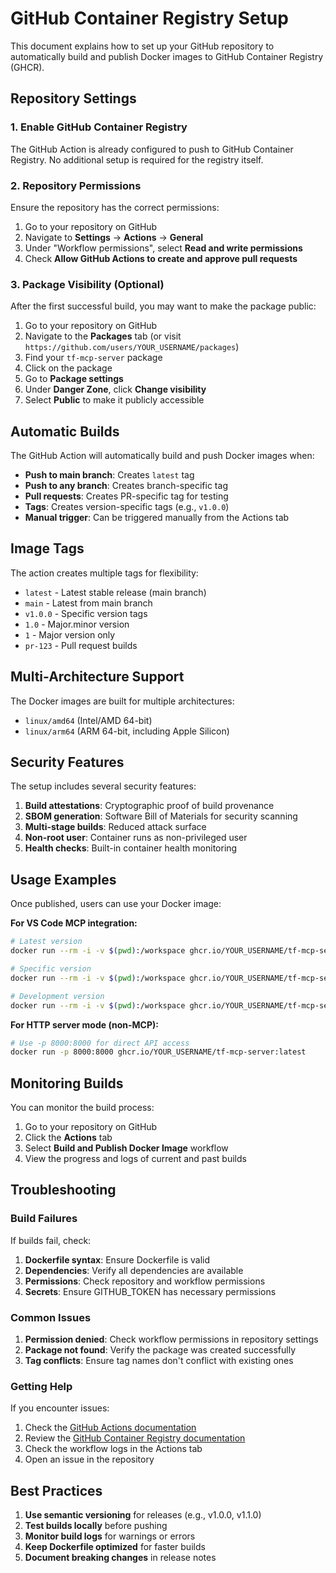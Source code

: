 # GitHub Container Registry Setup

This document explains how to set up your GitHub repository to automatically build and publish Docker images to GitHub Container Registry (GHCR).

## Repository Settings

### 1. Enable GitHub Container Registry

The GitHub Action is already configured to push to GitHub Container Registry. No additional setup is required for the registry itself.

### 2. Repository Permissions

Ensure the repository has the correct permissions:

1. Go to your repository on GitHub
2. Navigate to **Settings** → **Actions** → **General**
3. Under "Workflow permissions", select **Read and write permissions**
4. Check **Allow GitHub Actions to create and approve pull requests**

### 3. Package Visibility (Optional)

After the first successful build, you may want to make the package public:

1. Go to your repository on GitHub
2. Navigate to the **Packages** tab (or visit `https://github.com/users/YOUR_USERNAME/packages`)
3. Find your `tf-mcp-server` package
4. Click on the package
5. Go to **Package settings**
6. Under **Danger Zone**, click **Change visibility**
7. Select **Public** to make it publicly accessible

## Automatic Builds

The GitHub Action will automatically build and push Docker images when:

- **Push to main branch**: Creates `latest` tag
- **Push to any branch**: Creates branch-specific tag
- **Pull requests**: Creates PR-specific tag for testing
- **Tags**: Creates version-specific tags (e.g., `v1.0.0`)
- **Manual trigger**: Can be triggered manually from the Actions tab

## Image Tags

The action creates multiple tags for flexibility:

- `latest` - Latest stable release (main branch)
- `main` - Latest from main branch
- `v1.0.0` - Specific version tags
- `1.0` - Major.minor version
- `1` - Major version only
- `pr-123` - Pull request builds

## Multi-Architecture Support

The Docker images are built for multiple architectures:
- `linux/amd64` (Intel/AMD 64-bit)
- `linux/arm64` (ARM 64-bit, including Apple Silicon)

## Security Features

The setup includes several security features:

1. **Build attestations**: Cryptographic proof of build provenance
2. **SBOM generation**: Software Bill of Materials for security scanning
3. **Multi-stage builds**: Reduced attack surface
4. **Non-root user**: Container runs as non-privileged user
5. **Health checks**: Built-in container health monitoring

## Usage Examples

Once published, users can use your Docker image:

**For VS Code MCP integration:**
```bash
# Latest version  
docker run --rm -i -v $(pwd):/workspace ghcr.io/YOUR_USERNAME/tf-mcp-server:latest

# Specific version
docker run --rm -i -v $(pwd):/workspace ghcr.io/YOUR_USERNAME/tf-mcp-server:v1.0.0

# Development version
docker run --rm -i -v $(pwd):/workspace ghcr.io/YOUR_USERNAME/tf-mcp-server:main
```

**For HTTP server mode (non-MCP):**
```bash
# Use -p 8000:8000 for direct API access
docker run -p 8000:8000 ghcr.io/YOUR_USERNAME/tf-mcp-server:latest
```

## Monitoring Builds

You can monitor the build process:

1. Go to your repository on GitHub
2. Click the **Actions** tab
3. Select **Build and Publish Docker Image** workflow
4. View the progress and logs of current and past builds

## Troubleshooting

### Build Failures

If builds fail, check:

1. **Dockerfile syntax**: Ensure Dockerfile is valid
2. **Dependencies**: Verify all dependencies are available
3. **Permissions**: Check repository and workflow permissions
4. **Secrets**: Ensure GITHUB_TOKEN has necessary permissions

### Common Issues

1. **Permission denied**: Check workflow permissions in repository settings
2. **Package not found**: Verify the package was created successfully
3. **Tag conflicts**: Ensure tag names don't conflict with existing ones

### Getting Help

If you encounter issues:

1. Check the [GitHub Actions documentation](https://docs.github.com/en/actions)
2. Review the [GitHub Container Registry documentation](https://docs.github.com/en/packages/working-with-a-github-packages-registry/working-with-the-container-registry)
3. Check the workflow logs in the Actions tab
4. Open an issue in the repository

## Best Practices

1. **Use semantic versioning** for releases (e.g., v1.0.0, v1.1.0)
2. **Test builds locally** before pushing
3. **Monitor build logs** for warnings or errors
4. **Keep Dockerfile optimized** for faster builds
5. **Document breaking changes** in release notes
